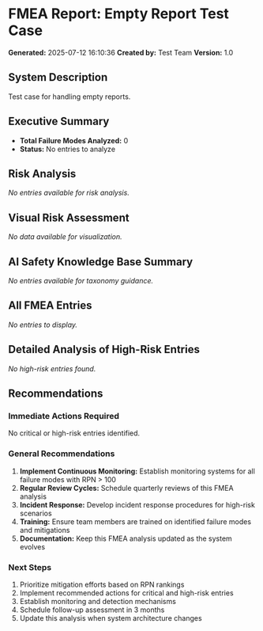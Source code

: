 # FMEA Report: Empty Report Test Case

**Generated:** 2025-07-12 16:10:36
**Created by:** Test Team
**Version:** 1.0

## System Description

Test case for handling empty reports.

## Executive Summary

- **Total Failure Modes Analyzed:** 0
- **Status:** No entries to analyze

## Risk Analysis

*No entries available for risk analysis.*

## Visual Risk Assessment

*No data available for visualization.*

## AI Safety Knowledge Base Summary

*No entries available for taxonomy guidance.*

## All FMEA Entries

*No entries to display.*

## Detailed Analysis of High-Risk Entries

*No high-risk entries found.*

## Recommendations

### Immediate Actions Required

No critical or high-risk entries identified.

### General Recommendations

1. **Implement Continuous Monitoring:** Establish monitoring systems for all failure modes with RPN > 100
2. **Regular Review Cycles:** Schedule quarterly reviews of this FMEA analysis
3. **Incident Response:** Develop incident response procedures for high-risk scenarios
4. **Training:** Ensure team members are trained on identified failure modes and mitigations
5. **Documentation:** Keep this FMEA analysis updated as the system evolves

### Next Steps

1. Prioritize mitigation efforts based on RPN rankings
2. Implement recommended actions for critical and high-risk entries
3. Establish monitoring and detection mechanisms
4. Schedule follow-up assessment in 3 months
5. Update this analysis when system architecture changes

